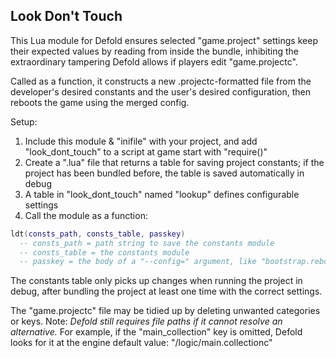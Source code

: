 Look Don't Touch
---

This Lua module for Defold ensures selected "game.project" settings keep their
expected values by reading from inside the bundle, inhibiting the extraordinary
tampering Defold allows if players edit "game.projectc".

Called as a function, it constructs a new .projectc-formatted file from the
developer's desired constants and the user's desired configuration, then reboots
the game using the merged config.

Setup:
1. Include this module & "inifile" with your project, and add "look_dont_touch"
to a script at game start with "require()"
2. Create a ".lua" file that returns a table for saving project constants; if
the project has been bundled before, the table is saved automatically in debug
3. A table in "look_dont_touch" named "lookup" defines configurable settings
5. Call the module as a function:
```lua
ldt(consts_path, consts_table, passkey)
  -- consts_path = path string to save the constants module
  -- consts_table = the constants module
  -- passkey = the body of a "--config=" argument, like "bootstrap.rebooted=true"
```
The constants table only picks up changes when running the project in debug,
after bundling the project at least one time with the correct settings.

The "game.projectc" file may be tidied up by deleting unwanted categories or
keys. Note: *Defold still requires file paths if it cannot resolve an
alternative.* For example, if the "main_collection" key is omitted, Defold
looks for it at the engine default value: "/logic/main.collectionc"
